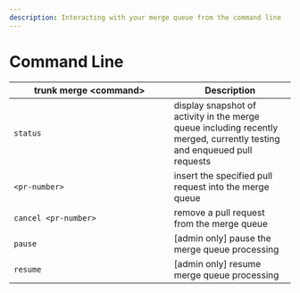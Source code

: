 ```yaml
---
description: Interacting with your merge queue from the command line
---
```


# Command Line

<table><thead><tr><th width="271">trunk merge &#x3C;command></th><th>Description</th></tr></thead><tbody><tr><td><code>status</code></td><td>display snapshot of activity in the merge queue including recently merged, currently testing and enqueued pull requests</td></tr><tr><td><code>&#x3C;pr-number></code></td><td>insert the specified pull request into the merge queue</td></tr><tr><td><code>cancel &#x3C;pr-number></code> </td><td>remove a pull request from the merge queue</td></tr><tr><td><code>pause</code></td><td>[admin only] pause the merge queue  processing</td></tr><tr><td><code>resume</code></td><td>[admin only] resume merge queue  processing</td></tr></tbody></table>

